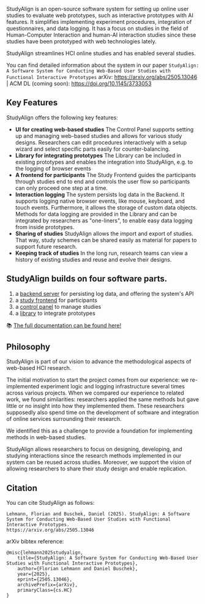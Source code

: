 StudyAlign is an open-source software system for setting up online user studies to evaluate web prototypes, such as interactive prototypes with AI features. It simplifies implementing experiment procedures, integration of questionnaires, and data logging. It has a focus on studies in the field of Human-Computer Interaction and human-AI interaction studies
since these studies have been prototyped with web technologies lately.

StudyAlign streamlines HCI online studies and has enabled several studies.

You can find detailed information about the system in our paper `StudyAlign: A Software System for Conducting Web-Based
User Studies with Functional Interactive Prototypes` arXiv: https://arxiv.org/abs/2505.13046 | ACM DL (coming soon): https://doi.org/10.1145/3733053

## Key Features

StudyAlign offers the following key features:

- **UI for creating web-based studies** The Control Panel supports setting up and managing web-based studies and allows for various study designs. Researchers can edit procedures interactively with a setup wizard and select specific parts easily for counter-balancing.
- **Library for integrating prototypes** The Library can be included in existing prototypes and enables the integration into StudyAlign, e.g. to the logging of browser events
- **A frontend for participants** The Study Frontend guides the participants through studies end to end and controls the user flow so participants can only proceed one step at a time.
- **Interaction logging** The system persists log data in the Backend. It supports logging native browser events, like mouse, keyboard, and touch events. Furthermore, it allows the storage of custom data objects.
  Methods for data logging are provided in the Library and can be integrated by researchers as "one-liners", to enable easy data logging from inside prototypes.
- **Sharing of studies** StudyAlign allows the import and export of studies. That way, study schemes can be shared easily as material for papers to support future research.
- **Keeping track of studies** In the long run, research teams can view a history of existing studies and reuse and evolve their designs.


## StudyAlign builds on four software parts.

1. a [backend server](https://github.com/StudyAlign/StudyAlign-backend) for persisting log data, and offering the system's API
2. a [study frontend](https://github.com/StudyAlign/study-frontend) for participants
3. a [control panel](https://github.com/StudyAlign/admin-control-panel) to manage studies
4. a [library](https://github.com/StudyAlign/StudyAlign-library) to integrate prototypes

:books: [The full documentation can be found here!](https://github.com/StudyAlign/docs)


## Philosophy

StudyAlign is part of our vision to advance the methodological aspects of web-based HCI research.

The initial motivation to start the project comes from our experience: we re-implemented experiment logic and logging infrastructure several times across various projects. When we compared our experience to related work, we found similarities: researchers applied the same methods but gave little or no insight into how they implemented them. These researchers supposedly also spend time on the development of software and integration of online services surrounding their research.

We identified this as a challenge to provide a foundation for implementing methods in web-based studies.

StudyAlign allows researchers to focus on designing, developing, and studying interactions since the research methods implemented in our system can be reused across studies. Moreover, we support the vision of allowing researchers to share their study design and enable replication.

## Citation

You can cite StudyAlign as follows:
```
Lehmann, Florian and Buschek, Daniel (2025). StudyAlign: A Software System for Conducting Web-Based User Studies with Functional Interactive Prototypes.
https://arxiv.org/abs/2505.13046
```

arXiv bibtex reference:
```
@misc{lehmann2025studyalign,
    title={StudyAlign: A Software System for Conducting Web-Based User Studies with Functional Interactive Prototypes},
    author={Florian Lehmann and Daniel Buschek},
    year={2025},
    eprint={2505.13046},
    archivePrefix={arXiv},
    primaryClass={cs.HC}
}
```

